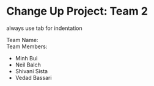 # Change Up Project: Team 2


always use tab for indentation

Team Name:  <br />
Team Members:  <br />

- Minh Bui
- Neil Balch
- Shivani Sista
- Vedad Bassari
